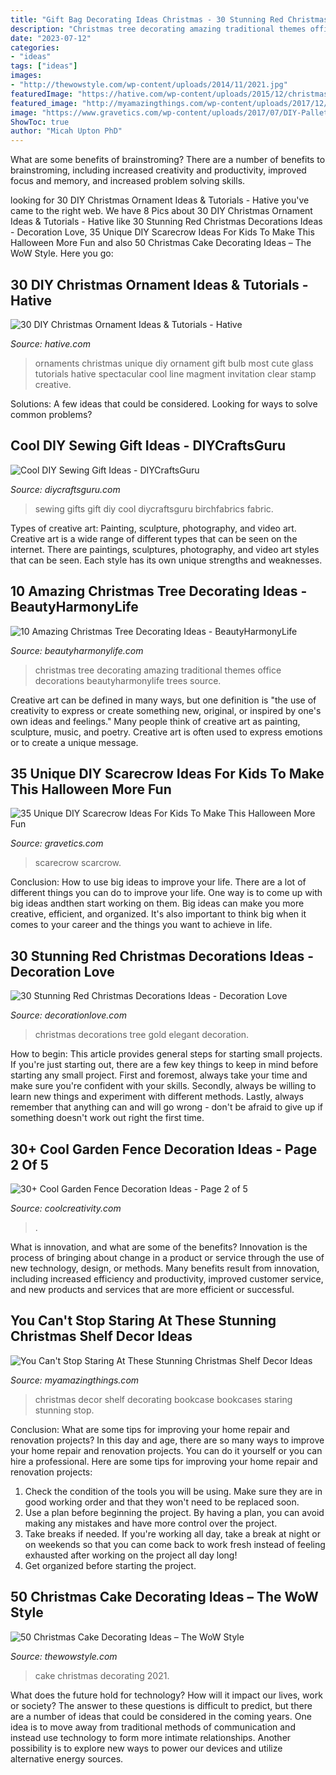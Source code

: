 ```yaml
---
title: "Gift Bag Decorating Ideas Christmas - 30 Stunning Red Christmas Decorations Ideas"
description: "Christmas tree decorating amazing traditional themes office decorations beautyharmonylife trees source"
date: "2023-07-12"
categories:
- "ideas"
tags: ["ideas"]
images:
- "http://thewowstyle.com/wp-content/uploads/2014/11/2021.jpg"
featuredImage: "https://hative.com/wp-content/uploads/2015/12/christmas-ornaments/20-diy-christmas-ornaments-ideas-tutorials.jpg"
featured_image: "http://myamazingthings.com/wp-content/uploads/2017/12/christmas-shelf-decor-7-.jpg"
image: "https://www.gravetics.com/wp-content/uploads/2017/07/DIY-Pallet-Scarcrow.jpg"
ShowToc: true
author: "Micah Upton PhD"
---
```



What are some benefits of brainstroming?
There are a number of benefits to brainstroming, including increased creativity and productivity, improved focus and memory, and increased problem solving skills.

	

		
looking for 30 DIY Christmas Ornament Ideas &amp; Tutorials - Hative you've came to the right web. We have 8 Pics about 30 DIY Christmas Ornament Ideas &amp; Tutorials - Hative like 30 Stunning Red Christmas Decorations Ideas - Decoration Love, 35 Unique DIY Scarecrow Ideas For Kids To Make This Halloween More Fun and also 50 Christmas Cake Decorating Ideas – The WoW Style. Here you go:
		
    
## 30 DIY Christmas Ornament Ideas &amp; Tutorials - Hative

<img loading=lazy src="https://hative.com/wp-content/uploads/2015/12/christmas-ornaments/20-diy-christmas-ornaments-ideas-tutorials.jpg" onerror="this.onerror=null;this.src='https://tse4.mm.bing.net/th?id=OIP.N2zwppPRqNcSmszVyjm85QHaLG&amp;pid=15.1';" alt="30 DIY Christmas Ornament Ideas &amp; Tutorials - Hative">

_Source: hative.com_

>ornaments christmas unique diy ornament gift bulb most cute glass tutorials hative spectacular cool line magment invitation clear stamp creative. 

	

Solutions: A few ideas that could be considered.
Looking for ways to solve common problems?

    
## Cool DIY Sewing Gift Ideas - DIYCraftsGuru

<img loading=lazy src="https://www.diycraftsguru.com/wp-content/uploads/2016/03/06-sewing-gifts-featured-image.jpg" onerror="this.onerror=null;this.src='https://tse1.mm.bing.net/th?id=OIP.ZJ-OvAdf36MsbKNBsQX4uwHaLH&amp;pid=15.1';" alt="Cool DIY Sewing Gift Ideas - DIYCraftsGuru">

_Source: diycraftsguru.com_

>sewing gifts gift diy cool diycraftsguru birchfabrics fabric. 

	

Types of creative art: Painting, sculpture, photography, and video art.
Creative art is a wide range of different types that can be seen on the internet. There are paintings, sculptures, photography, and video art styles that can be seen. Each style has its own unique strengths and weaknesses.

    
## 10 Amazing Christmas Tree Decorating Ideas - BeautyHarmonyLife

<img loading=lazy src="http://beautyharmonylife.com/wp-content/uploads/2013/11/traditional-.jpg" onerror="this.onerror=null;this.src='https://tse1.mm.bing.net/th?id=OIP.UJEixgty-ME6V9j55zSqYgAAAA&amp;pid=15.1';" alt="10 Amazing Christmas Tree Decorating Ideas - BeautyHarmonyLife">

_Source: beautyharmonylife.com_

>christmas tree decorating amazing traditional themes office decorations beautyharmonylife trees source. 

	

Creative art can be defined in many ways, but one definition is "the use of creativity to express or create something new, original, or inspired by one's own ideas and feelings." Many people think of creative art as painting, sculpture, music, and poetry. Creative art is often used to express emotions or to create a unique message.

    
## 35 Unique DIY Scarecrow Ideas For Kids To Make This Halloween More Fun

<img loading=lazy src="https://www.gravetics.com/wp-content/uploads/2017/07/DIY-Pallet-Scarcrow.jpg" onerror="this.onerror=null;this.src='https://tse4.mm.bing.net/th?id=OIP.vS7fFnO4E-OkOofH3C294QHaJ4&amp;pid=15.1';" alt="35 Unique DIY Scarecrow Ideas For Kids To Make This Halloween More Fun">

_Source: gravetics.com_

>scarecrow scarcrow. 

	

Conclusion: How to use big ideas to improve your life.
There are a lot of different things you can do to improve your life. One way is to come up with big ideas andthen start working on them. Big ideas can make you more creative, efficient, and organized. It's also important to think big when it comes to your career and the things you want to achieve in life.

    
## 30 Stunning Red Christmas Decorations Ideas - Decoration Love

<img loading=lazy src="http://www.decorationlove.com/wp-content/uploads/2016/09/Elegant-Red-and-Gold-Christmas-Tree.jpg" onerror="this.onerror=null;this.src='https://tse1.mm.bing.net/th?id=OIP.Y-SSRlfN8gvD94pUHKwYZgHaLH&amp;pid=15.1';" alt="30 Stunning Red Christmas Decorations Ideas - Decoration Love">

_Source: decorationlove.com_

>christmas decorations tree gold elegant decoration. 

	

How to begin: This article provides general steps for starting small projects.
If you're just starting out, there are a few key things to keep in mind before starting any small project. First and foremost, always take your time and make sure you're confident with your skills. Secondly, always be willing to learn new things and experiment with different methods. Lastly, always remember that anything can and will go wrong - don't be afraid to give up if something doesn't work out right the first time.

    
## 30+ Cool Garden Fence Decoration Ideas - Page 2 Of 5

<img loading=lazy src="https://coolcreativity.com/wp-content/uploads/2016/06/Wheel-Cover-Fence-Flowers.jpg" onerror="this.onerror=null;this.src='https://tse4.mm.bing.net/th?id=OIP.bkbtUYOv1m6INudJ-P4AdAHaJ4&amp;pid=15.1';" alt="30+ Cool Garden Fence Decoration Ideas - Page 2 of 5">

_Source: coolcreativity.com_

>. 

	

What is innovation, and what are some of the benefits?
Innovation is the process of bringing about change in a product or service through the use of new technology, design, or methods. Many benefits result from innovation, including increased efficiency and productivity, improved customer service, and new products and services that are more efficient or successful.

    
## You Can&#039;t Stop Staring At These Stunning Christmas Shelf Decor Ideas

<img loading=lazy src="http://myamazingthings.com/wp-content/uploads/2017/12/christmas-shelf-decor-7-.jpg" onerror="this.onerror=null;this.src='https://tse4.mm.bing.net/th?id=OIP.rOfRFMzD7U3_mXIS-WSC-QHaJ4&amp;pid=15.1';" alt="You Can&#039;t Stop Staring At These Stunning Christmas Shelf Decor Ideas">

_Source: myamazingthings.com_

>christmas decor shelf decorating bookcase bookcases staring stunning stop. 

	

Conclusion: What are some tips for improving your home repair and renovation projects?
In this day and age, there are so many ways to improve your home repair and renovation projects. You can do it yourself or you can hire a professional. Here are some tips for improving your home repair and renovation projects: 
1. Check the condition of the tools you will be using. Make sure they are in good working order and that they won't need to be replaced soon. 
2. Use a plan before beginning the project. By having a plan, you can avoid making any mistakes and have more control over the project. 
3. Take breaks if needed. If you're working all day, take a break at night or on weekends so that you can come back to work fresh instead of feeling exhausted after working on the project all day long! 
4. Get organized before starting the project.

    
## 50 Christmas Cake Decorating Ideas – The WoW Style

<img loading=lazy src="http://thewowstyle.com/wp-content/uploads/2014/11/2021.jpg" onerror="this.onerror=null;this.src='https://tse1.mm.bing.net/th?id=OIP.uueR8IBBPhKKsi4IqhxxwAHaLJ&amp;pid=15.1';" alt="50 Christmas Cake Decorating Ideas – The WoW Style">

_Source: thewowstyle.com_

>cake christmas decorating 2021. 

	

What does the future hold for technology? How will it impact our lives, work or society? The answer to these questions is difficult to predict, but there are a number of ideas that could be considered in the coming years. One idea is to move away from traditional methods of communication and instead use technology to form more intimate relationships. Another possibility is to explore new ways to power our devices and utilize alternative energy sources.

